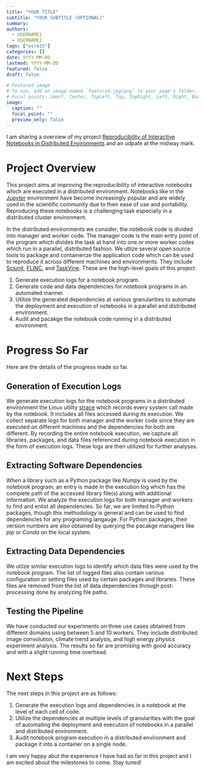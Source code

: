 ```yaml
---
title: "YOUR TITLE"
subtitle: "YOUR SUBTITLE (OPTIONAL)"
summary:
authors: 
  - USERNAME1
  - USERNAME2
tags: ["osre25"]
categories: []
date: YYYY-MM-DD
lastmod: YYYY-MM-DD
featured: false
draft: false

# Featured image
# To use, add an image named `featured.jpg/png` to your page's folder.
# Focal points: Smart, Center, TopLeft, Top, TopRight, Left, Right, BottomLeft, Bottom, BottomRight.
image:
  caption: ""
  focal_point: ""
  preview_only: false
---
```


I am sharing a overview of my project [Reproducibility of Interactive Notebooks in Distributed Environments](/report/osre25/ucsc/06122025-rahmad) and an udpate at the midway mark. 

# Project Overview
This project aims at improving the reproducibility of interactive notebooks which are executed in a distributed environment. Notebooks like in the [Jupyter](https://jupyter.org/) environment have become increasingly popular and are widely used in the scientific community due to their ease of use and portability. Reproducing these notebooks is a challenging task especially in a distributed cluster environment.

In the distributed environments we consider, the notebook code is divided into manager and worker code. The manager code is the main entry point of the program which divides the task at hand into one or more worker codes which run in a parallel, distributed fashion. We utlize several open source tools to package and containerize the application code which can be used to reproduce it across different machines and environments. They include [Sciunit](https://github.com/radiant-systems-lab/sciunit), [FLINC](https://github.com/radiant-systems-lab/Flinc), and [TaskVine](https://cctools.readthedocs.io/en/stable/taskvine/). These are the high-level goals of this project:
1. Generate execution logs for a notebook program.
2. Generate code and data dependencies for notebook programs in an automated manner.
3. Utilize the generated dependencies at various granularities to automate the deployment and execution of notebooks in a parallel and distributed environment.
4. Audit and pacakge the notebook code running in a distributed environment.

# Progress So Far
Here are the details of the progress made so far.
## Generation of Execution Logs
We generate execution logs for the notebook programs in a distributed environment the Linux utility [strace](https://man7.org/linux/man-pages/man1/strace.1.html) which records every system call made by the notebook. It includes all files accessed during its execution. We collect separate logs for both manager and the worker code since they are executed on different machines and the dependencies for both are different. By recording the entire notebook execution, we capture all libraries, packages, and data files referenced during notebook execution in the form of execution logs. These logs are then utilized for further analyses.

## Extracting Software Dependencies
When a library such as a Python package like *Numpy* is used by the notebook program, an entry is made in the execution log which has  the complete path of the accessed library file(s) along with additional information. We analyze the execution logs for both manager and workers to find and enlist all dependencies. So far, we are limited to Python packages, though this methodology is general and can be used to find dependencies for any programing langauge. For Python packages, their version numbers are also obtained by querying the pacakge managers like *pip* or *Conda* on the local system.

## Extracting Data Dependencies
We utilze similar execution logs to identify which data files were used by the notebook program. The list of logged files also contain various configuration or setting files used by certain packages and libraries. These files are removed from the list of data dependencies through post-processing done by analyzing file paths. 

## Testing the Pipeline
We have conducted our experiments on three use cases obtained from different domains using between 5 and 10 workers. They include distributed image convolution, climate trend analysis, and high energy physics experiment analysis. The results so far are promising with good accuracy and with a slight running time overhead.

# Next Steps
The next steps in this project are as follows:
1. Generate the execution logs and dependencies in a notebook at the level of each cell of code. 
2. Utilize the dependencies at multiple levels of granularities with the goal of automating the deployment and execution of notebooks in a parallel and distributed environment.
3. Audit notebook program execution in a distributed environment and package it into a container on a single node.

I am very happy abut the experience I have had so far in this project and I am excited about the milestones to come.
Stay tuned!